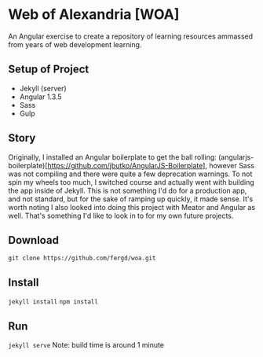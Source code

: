 # Web of Alexandria [WOA]

An Angular exercise to create a repository of learning resources ammassed from years of web development learning. 

## Setup of Project
* Jekyll (server)
* Angular 1.3.5
* Sass
* Gulp

## Story
Originally, I installed an Angular boilerplate to get the ball rolling: (angularjs-boilerplate)[https://github.com/jbutko/AngularJS-Boilerplate], however Sass was not compiling and there were quite a few deprecation warnings. To not spin my wheels too much, I switched course and actually went with building the app inside of Jekyll. This is not something I'd do for a production app, and not standard, but for the sake of ramping up quickly, it made sense. It's worth noting I also looked into doing this project with Meator and Angular as well. That's something I'd like to look in to for my own future projects. 

## Download
`git clone https://github.com/fergd/woa.git`

## Install
`jekyll install`
`npm install`

## Run
`jekyll serve`
Note: build time is around 1 minute
